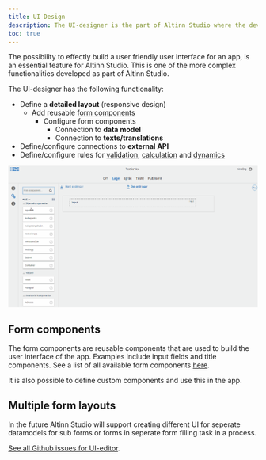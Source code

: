 ```yaml
---
title: UI Design
description: The UI-designer is the part of Altinn Studio where the developer can create UI for the app.
toc: true
---
```


The possibility to effectly build a user friendly user interface for an app, is an essential feature for Altinn Studio.
This is one of the more complex functionalities developed as part of Altinn Studio. 

The UI-designer has the following functionality:

- Define a **detailed layout** (responsive design)
  - Add reusable [form components](#components)
    - Configure form components
      - Connection to **data model**
      - Connection to **texts/translations**
- Define/configure connections to **external API**
- Define/configure rules for [validation](#validation), [calculation](#calculation) and [dynamics](#dynamics)

![Drag'n drop of web components](ux-editor-dnd.gif "Drag'n drop of web components")

## Form components

The form components are reusable components that are used to build the user interface of the app.
Examples include input fields and title components. See a list of all available form components [here](/ui-components/).

It is also possible to define custom components and use this in the app. 


## Multiple form layouts
In the future Altinn Studio will support creating different UI for seperate datamodels for sub forms or forms in seperate form filling task in a process.


[See all Github issues for UI-editor](https://github.com/Altinn/altinn-studio/labels/area%2Fui-editor).
